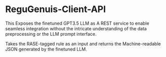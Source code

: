 # ReguGenuis-Client-API

This Exposes the finetuned GPT3.5 LLM as A REST service to enable seamless integration without the intricate understanding of the data preprocessing or the LLM prompt interface.

Takes the RASE-tagged rule as an input and returns the Machine-readable JSON generated by the finetuned LLM.
